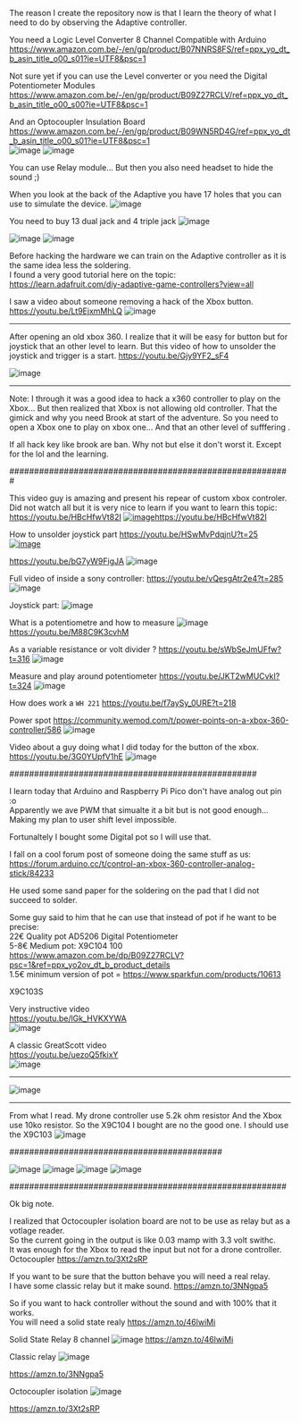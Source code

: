 
The reason I create the repository now is that I learn the theory of what I need to do by observing the Adaptive controller.

You need a Logic Level Converter 8 Channel Compatible with Arduino  
https://www.amazon.com.be/-/en/gp/product/B07NNRS8FS/ref=ppx_yo_dt_b_asin_title_o00_s01?ie=UTF8&psc=1  

Not sure yet if you can use the Level converter or you need the Digital Potentiometer Modules   
https://www.amazon.com.be/-/en/gp/product/B09Z27RCLV/ref=ppx_yo_dt_b_asin_title_o00_s00?ie=UTF8&psc=1  
  
And an Optocoupler Insulation Board   
https://www.amazon.com.be/-/en/gp/product/B09WN5RD4G/ref=ppx_yo_dt_b_asin_title_o00_s01?ie=UTF8&psc=1  
![image](https://github.com/EloiStree/2023_06_23_ArduinoToDroneAndXboxHardware/assets/20149493/e37c826f-3f7a-4bfd-80d3-953822dff005)
![image](https://github.com/EloiStree/2023_06_23_ArduinoToDroneAndXboxHardware/assets/20149493/b49115ea-2627-455a-8ede-8f2eef3a2ac4)

You can use Relay module... But then you also need headset to hide the sound ;)


When you look at the back of the Adaptive you have 17 holes that you can use to simulate the device.
![image](https://github.com/EloiStree/2023_06_23_ArduinoToDroneAndXboxHardware/assets/20149493/8b7fb0c0-bc08-43a8-a622-d7b5df66c75f)

You need to buy 13 dual jack and 4 triple jack
![image](https://github.com/EloiStree/2023_06_23_ArduinoToDroneAndXboxHardware/assets/20149493/0bf64832-518a-4374-908b-3e0bbe7c0949)

![image](https://github.com/EloiStree/2023_06_23_ArduinoToDroneAndXboxHardware/assets/20149493/1ccffb95-9860-4753-996c-ddc40d2aa907)
![image](https://github.com/EloiStree/2023_06_23_ArduinoToDroneAndXboxHardware/assets/20149493/e9d26bf7-0e22-4dc9-9682-26044e3f3644)



Before hacking the hardware we can train on the Adaptive controller as it is the same idea less the soldering.  
I found a very good tutorial here on the topic:  
https://learn.adafruit.com/diy-adaptive-game-controllers?view=all  


I saw a video about someone removing a hack of the Xbox button.
https://youtu.be/Lt9EjxmMhLQ
![image](https://github.com/EloiStree/2023_06_23_ArduinoToDroneAndXboxHardware/assets/20149493/fdf9026a-a7aa-4c9a-86ea-88b15439924f)



-----------------------

After opening an old xbox 360. I realize that it will be easy for button but for joystick that an other level to learn.
But this video of how to unsolder the joystick and trigger is a start.
https://youtu.be/Gjy9YF2_sF4

![image](https://github.com/EloiStree/2023_06_23_ArduinoToDroneAndXboxHardware/assets/20149493/1459e937-2113-4e74-86d9-8e9e991e6a64)





---

Note: I through it was a good idea to hack a x360 controller to play on the Xbox...
But then realized that Xbox is not allowing old controller. That the gimick and why you need Brook at start of the adventure.
So you need to open a Xbox one to play on xbox one... And that an other level of sufffering .

If all hack key like brook are ban. Why not but else it don't worst it.
Except for the lol and the learning.



#########################################################




This video guy is amazing and present his repear of custom xbox controler.
Did not watch all but it is very nice to learn if you want to learn this topic:
https://youtu.be/HBcHfwVt82I
[![image](https://github.com/EloiStree/2023_06_23_ArduinoToDroneAndXboxHardware/assets/20149493/a7a90304-94db-44c9-879a-e99f5e7a269c)](https://youtu.be/HBcHfwVt82I)https://youtu.be/HBcHfwVt82I


How to unsolder joystick part
https://youtu.be/HSwMvPdqjnU?t=25
[![image](https://github.com/EloiStree/2023_06_23_ArduinoToDroneAndXboxHardware/assets/20149493/1e982e2c-0307-4417-b505-908a24a778ac)](
https://youtu.be/HSwMvPdqjnU?t=25)

https://youtu.be/bG7yW9FigJA
![image](https://github.com/EloiStree/2023_06_23_ArduinoToDroneAndXboxHardware/assets/20149493/ee99a726-6157-4037-b92f-8b2e20234ac8)


Full video of inside a sony controller:
https://youtu.be/vQesgAtr2e4?t=285
![image](https://github.com/EloiStree/2023_06_23_ArduinoToDroneAndXboxHardware/assets/20149493/dd337c83-bf21-40fb-b69e-addacade89af)

Joystick part:
![image](https://github.com/EloiStree/2023_06_23_ArduinoToDroneAndXboxHardware/assets/20149493/ed64e65f-3f18-41e8-8ddb-599a7494bac1)


What is a potentiometre and how to measure
![image](https://github.com/EloiStree/2023_06_23_ArduinoToDroneAndXboxHardware/assets/20149493/355714d4-9976-412b-b57c-718d2d4061b6)
https://youtu.be/M88C9K3cvhM

As a variable resistance or volt divider ?
https://youtu.be/sWbSeJmUFfw?t=316
![image](https://github.com/EloiStree/2023_06_23_ArduinoToDroneAndXboxHardware/assets/20149493/2936191c-1a44-4fb5-a3d9-8202491bc9fa)


Measure and play around potentiometer
https://youtu.be/JKT2wMUCvkI?t=324
![image](https://github.com/EloiStree/2023_06_23_ArduinoToDroneAndXboxHardware/assets/20149493/8f9cc62f-1ebe-4ec3-95a6-5b2ddb65b596)


How does work a `WH 221`
https://youtu.be/f7aySy_0URE?t=218

Power spot
https://community.wemod.com/t/power-points-on-a-xbox-360-controller/586
![image](https://github.com/EloiStree/2023_06_23_ArduinoToDroneAndXboxHardware/assets/20149493/be209bed-6322-4cb8-9bec-57307f74e54d)



Video about a guy doing what I did today for the button of the xbox.
https://youtu.be/3G0YUpfV1hE
![image](https://github.com/EloiStree/2023_06_23_ArduinoToDroneAndXboxHardware/assets/20149493/7621baac-6990-42b3-975d-8003510b368e)


##################################################


I learn today that Arduino and Raspberry Pi Pico don't have analog out pin :o  
Apparently we ave PWM that simualte it a bit but is not good enough...  
Making my plan to user shift level impossible.  
  
Fortunaltely I bought some Digital pot so I will use that.  
  
I fall on a cool forum post of someone doing the same stuff as us:  
https://forum.arduino.cc/t/control-an-xbox-360-controller-analog-stick/84233  

He used some sand paper for the soldering on the pad that I did not succeed to solder.  

Some guy said to him that he can use that instead of pot if he want to be precise:  
22€ Quality pot AD5206 Digital Potentiometer   
5-8€ Medium pot:  X9C104 100 https://www.amazon.com.be/dp/B09Z27RCLV?psc=1&ref=ppx_yo2ov_dt_b_product_details  
1.5€ minimum version of pot = https://www.sparkfun.com/products/10613  
  


 X9C103S  

Very instructive video    
https://youtu.be/lGk_HVKXYWA   
![image](https://github.com/EloiStree/2023_06_23_ArduinoToDroneAndXboxHardware/assets/20149493/3d692b4e-083f-4fe7-942d-70b8f28108b9)    


A classic GreatScott video   
https://youtu.be/uezoQ5fkixY  
![image](https://github.com/EloiStree/2023_06_23_ArduinoToDroneAndXboxHardware/assets/20149493/ca4d83f7-bfaa-4f19-8b17-6f00d8c3531f)  


-------------------


![image](https://github.com/EloiStree/2023_06_23_ArduinoToDroneAndXboxHardware/assets/20149493/00325e9b-a69f-442d-95d2-005ccea33ca1)


----------------------


From what I read.
My drone controller use 5.2k ohm resistor
And the Xbox use 10ko resistor.
So the X9C104 I bought are no the good one.
I should use the X9C103
![image](https://github.com/EloiStree/2023_06_23_ArduinoToDroneAndXboxHardware/assets/20149493/9e71eb5d-f077-4e7c-b210-1cd3ddefcf06)



###########################################


![image](https://github.com/EloiStree/2023_06_23_ArduinoToDroneAndXboxHardware/assets/20149493/262a28f7-530b-4129-9d7a-280054e75c31)
![image](https://github.com/EloiStree/2023_06_23_ArduinoToDroneAndXboxHardware/assets/20149493/2c0a6fcd-41de-4537-a32a-57df2fc53bdf)
![image](https://github.com/EloiStree/2023_06_23_ArduinoToDroneAndXboxHardware/assets/20149493/714305c5-908a-482c-931d-173277120fd3)
![image](https://github.com/EloiStree/2023_06_23_ArduinoToDroneAndXboxHardware/assets/20149493/e8ecbc29-5f7f-452f-98ca-3f04104e127a)


########################################################




Ok big note.
  
I realized that Octocoupler isolation board are not to be use as relay but as a votlage reader.  
So the current going in the output is like 0.03 mamp with 3.3 volt swithc.  
It was enough for the Xbox to read the input but not for a drone controller.  
Octocoupler  https://amzn.to/3Xt2sRP  

If you want to be sure that the button behave you will need a real relay.  
I have some classic relay but it make sound. https://amzn.to/3NNgpa5  
  
So if you want to hack controller without the sound and with 100% that it works.  
You will need a solid state realy https://amzn.to/46lwiMi  
  

Solid State Relay  8 channel
![image](https://github.com/EloiStree/2023_06_23_ArduinoToDroneAndXboxHardware/assets/20149493/23e7594d-a842-4acc-b8a6-dea50a92b8be)
https://amzn.to/46lwiMi

Classic relay
![image](https://github.com/EloiStree/2023_06_23_ArduinoToDroneAndXboxHardware/assets/20149493/1d677caf-73ba-48da-9e39-47e978934ccc)

https://amzn.to/3NNgpa5

Octocoupler isolation
![image](https://github.com/EloiStree/2023_06_23_ArduinoToDroneAndXboxHardware/assets/20149493/0aed985b-ca7b-4b16-95a8-ac0ca6aeb98d)

https://amzn.to/3Xt2sRP

